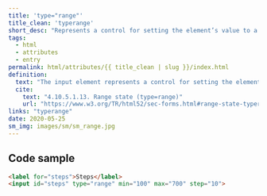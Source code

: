 ```yaml
---
title: 'type="range"' 
title_clean: 'typerange' 
short_desc: "Represents a control for setting the element’s value to a string representing a number."
tags:
  - html
  - attributes
  - entry
permalink: html/attributes/{{ title_clean | slug }}/index.html
definition:
  text: "The input element represents a control for setting the element’s value to a string representing a number, but with the caveat that the exact value is not important, letting user agents provide a simpler interface than they do for the Number state."
  cite:
    text: "4.10.5.1.13. Range state (type=range)"
    url: "https://www.w3.org/TR/html52/sec-forms.html#range-state-typerange"
links: "typerange"
date: 2020-05-25
sm_img: images/sm/sm_range.jpg
---
```


<h2 class="h3"><span>Code sample</span></h2>

```html
<label for="steps">Steps</label>
<input id="steps" type="range" min="100" max="700" step="10">
```
